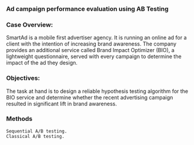 

### Ad campaign performance evaluation using AB Testing

### Case Overview:
SmartAd is a mobile first advertiser agency. It is running an online ad for a client with the intention of increasing brand awareness. The company provides an additional service called Brand Impact Optimizer (BIO), a lightweight questionnaire, served with every campaign to determine the impact of the ad they design.

### Objectives: 
The task at hand is to design a reliable hypothesis testing algorithm for the BIO service and determine whether the recent advertising campaign resulted in significant lift in brand awareness.

### Methods

    Sequential A/B testing.
    Classical A/B testing.
